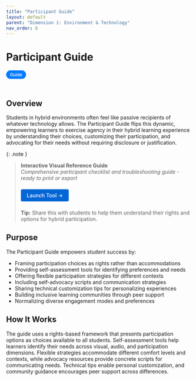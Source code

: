 ```yaml
---
title: "Participant Guide"
layout: default
parent: "Dimension 1: Environment & Technology"
nav_order: 6
---
```


# Participant Guide

<span style="background: #007bff; color: white; padding: 4px 10px; border-radius: 16px; font-size: 12px; font-weight: 500; white-space: nowrap; display: inline-block; margin-bottom: 24px;">Guide</span>

## Overview
Students in hybrid environments often feel like passive recipients of whatever technology allows. The Participant Guide flips this dynamic, empowering learners to exercise agency in their hybrid learning experience by understanding their choices, customizing their participation, and advocating for their needs without requiring disclosure or justification.



{: .note }
> **Interactive Visual Reference Guide**  
> *Comprehensive participant checklist and troubleshooting guide - ready to print or export*
>
> <a href="/assets/tools/hybrid-participants-quick-guide-visual.html" style="display: inline-block; background: #0366d6; color: white; padding: 8px 16px; text-decoration: none; border-radius: 4px; font-weight: 500; margin: 8px 0; font-size: 14px;">
> Launch Tool →
> </a>
>
> **Tip:** Share this with students to help them understand their rights and options for hybrid participation.

## Purpose
The Participant Guide empowers student success by:

- Framing participation choices as rights rather than accommodations
- Providing self-assessment tools for identifying preferences and needs
- Offering flexible participation strategies for different contexts
- Including self-advocacy scripts and communication strategies
- Sharing technical customization tips for personalizing experiences
- Building inclusive learning communities through peer support
- Normalizing diverse engagement modes and preferences

## How It Works

The guide uses a rights-based framework that presents participation options as choices available to all students. Self-assessment tools help learners identify their needs across visual, audio, and participation dimensions. Flexible strategies accommodate different comfort levels and contexts, while advocacy resources provide concrete scripts for communicating needs. Technical tips enable personal customization, and community guidance encourages peer support across differences.